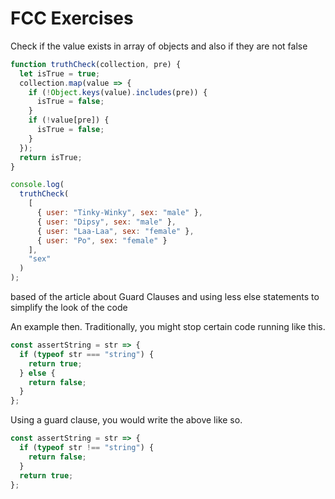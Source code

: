 # FCC Exercises

Check if the value exists in array of objects and also if they are not false

```js
function truthCheck(collection, pre) {
  let isTrue = true;
  collection.map(value => {
    if (!Object.keys(value).includes(pre)) {
      isTrue = false;
    }
    if (!value[pre]) {
      isTrue = false;
    }
  });
  return isTrue;
}

console.log(
  truthCheck(
    [
      { user: "Tinky-Winky", sex: "male" },
      { user: "Dipsy", sex: "male" },
      { user: "Laa-Laa", sex: "female" },
      { user: "Po", sex: "female" }
    ],
    "sex"
  )
);
```

based of the article about Guard Clauses and using less else statements to simplify the look of the code

An example then. Traditionally, you might stop certain code running like this.

```js
const assertString = str => {
  if (typeof str === "string") {
    return true;
  } else {
    return false;
  }
};
```

Using a guard clause, you would write the above like so.

```js
const assertString = str => {
  if (typeof str !== "string") {
    return false;
  }
  return true;
};
```
